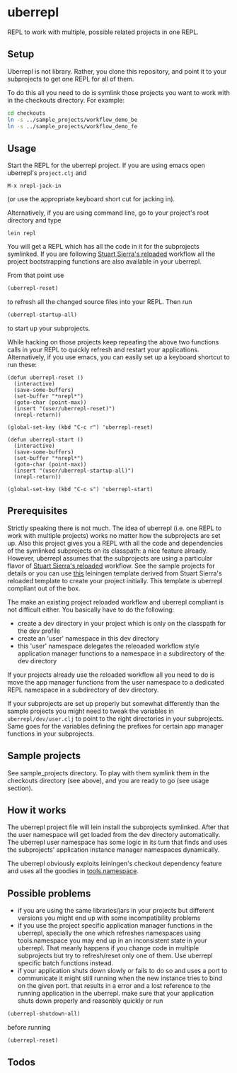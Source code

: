 # uberrepl

REPL to work with multiple, possible related projects in one REPL.

## Setup

Uberrepl is not library. Rather, you clone this repository, and point it to your subprojects to get one REPL for all of them.

To do this all you need to do is symlink those projects you want to work with in the checkouts directory. For example:
```sh
cd checkouts
ln -s ../sample_projects/workflow_demo_be
ln -s ../sample_projects/workflow_demo_fe
```

## Usage

Start the REPL for the uberrepl project. If you are using emacs open uberrepl's ```project.clj``` and

    M-x nrepl-jack-in

(or use the appropriate keyboard short cut for jacking in).

Alternatively, if you are using command line, go to your project's root directory and type

    lein repl

You will get a REPL which has all the code in it for the subprojects symlinked. If you are following [Stuart Sierra's reloaded](http://thinkrelevance.com/blog/2013/06/04/clojure-workflow-reloaded) workflow all the project bootstrapping functions are also available in your uberrepl.

From that point use

```clojure
(uberrepl-reset)
```
to refresh all the changed source files into your REPL. Then run
```clojure
(uberrepl-startup-all)
```
to start up your subprojects.

While hacking on those projects keep repeating the above two functions calls in your REPL to quickly refresh and restart your applications. Alternatively, if you use emacs, you can easily set up a keyboard shortcut to run these:

    (defun uberrepl-reset ()
      (interactive)
      (save-some-buffers)
      (set-buffer "*nrepl*")
      (goto-char (point-max))
      (insert "(user/uberrepl-reset)")
      (nrepl-return))

    (global-set-key (kbd "C-c r") 'uberrepl-reset)

    (defun uberrepl-start ()
      (interactive)
      (save-some-buffers)
      (set-buffer "*nrepl*")
      (goto-char (point-max))
      (insert "(user/uberrepl-startup-all)")
      (nrepl-return))

    (global-set-key (kbd "C-c s") 'uberrepl-start)

## Prerequisites

Strictly speaking there is not much. The idea of uberrepl (i.e. one REPL to work with multiple projects) works no matter how the subprojects are set up. Also this project gives you a REPL with all the code and dependencies of the symlinked subprojects on its classpath: a nice feature already. However, uberrepl assumes that the subprojects are using a particular flavor of [Stuart Sierra's reloaded](http://thinkrelevance.com/blog/2013/06/04/clojure-workflow-reloaded) workflow. See the sample projects for details or you can use [this](https://github.com/benedekfazekas/reloaded) leiningen template derived from Stuart Sierra's reloaded template to create your project initially. This template is uberrepl compliant out of the box.

The make an existing project reloaded workflow and uberrepl compliant is not difficult either. You basically have to do the following:
- create a dev directory in your project which is only on the classpath for the dev profile
- create an 'user' namespace in this dev directory
- this 'user' namespace delegates the releoaded workflow style application manager functions to a namespace in a subdirectory of the dev directory

If your projects already use the reloaded workflow all you need to do is move the app manager functions from the user namespace to a dedicated REPL namespace in a subdirectory of dev directory.

If your subprojects are set up properly but somewhat differently than the sample projects you might need to tweak the variables in `uberrepl/dev/user.clj` to point to the right directories in your subprojects. Same goes for the variables defining the prefixes for certain app manager functions in your subprojects.

## Sample projects

See sample_projects directory. To play with them symlink them in the checkouts directory (see above), and you are ready to go (see usage section).

## How it works

The uberrepl project file will lein install the subprojects symlinked. After that the user namespace will get loaded from the dev directory automatically. The uberrepl user namespace has some logic in its turn that finds and uses the subprojects' application instance manager namespaces dynamically.

The uberrepl obviously exploits leiningen's checkout dependency feature and uses all the goodies in [tools.namespace](https://github.com/clojure/tools.namespace).

## Possible problems

- if you are using the same libraries/jars in your projects but different versions you might end up with some incompatibility problems
- if you use the project specific application manager functions in the uberrepl, specially the one which refreshes namespaces using tools.namespace you may end up in an inconsistent state in your uberrepl. That meanly happens if you change code in multiple subprojects but try to refresh/reset only one of them. Use uberrepl specific batch functions instead.
- if your application shuts down slowly or fails to do so and uses a port to communicate it might still running when the new instance tries to bind on the given port. that results in a error and a lost reference to the running application in the uberrepl. make sure that your application shuts down properly and reasonbly quickly or run
```clojure
(uberrepl-shutdown-all)
```
before running
```clojure
(uberrepl-reset)
```

## Todos
